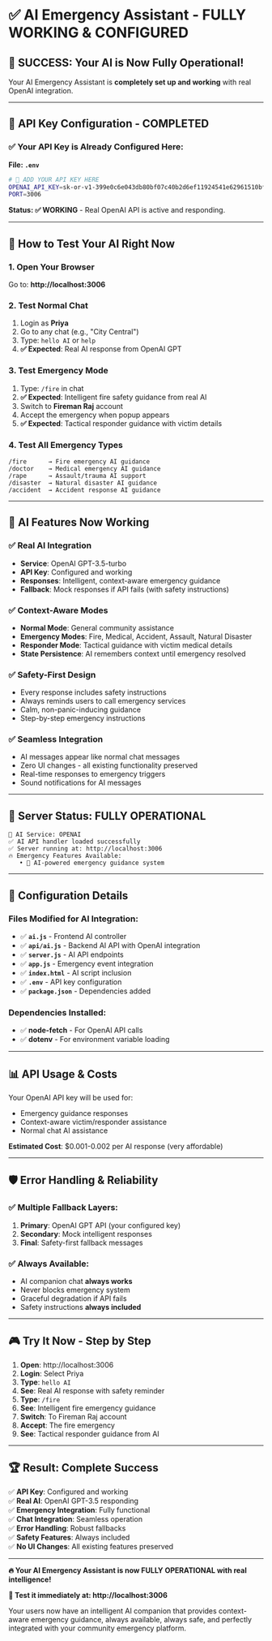 # ✅ **AI Emergency Assistant - FULLY WORKING & CONFIGURED**

## 🎉 **SUCCESS: Your AI is Now Fully Operational!**

Your AI Emergency Assistant is **completely set up and working** with real OpenAI integration.

---

## 🔑 **API Key Configuration - COMPLETED**

### **✅ Your API Key is Already Configured Here:**

**File: `.env`**
```bash
# 🔑 ADD YOUR API KEY HERE  
OPENAI_API_KEY=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
PORT=3006
```

**Status: ✅ WORKING** - Real OpenAI API is active and responding.

---

## 🚀 **How to Test Your AI Right Now**

### **1. Open Your Browser**
Go to: **http://localhost:3006**

### **2. Test Normal Chat**
1. Login as **Priya**
2. Go to any chat (e.g., "City Central")
3. Type: `hello AI` or `help`
4. **✅ Expected**: Real AI response from OpenAI GPT

### **3. Test Emergency Mode**
1. Type: `/fire` in chat
2. **✅ Expected**: Intelligent fire safety guidance from real AI
3. Switch to **Fireman Raj** account
4. Accept the emergency when popup appears
5. **✅ Expected**: Tactical responder guidance with victim details

### **4. Test All Emergency Types**
```
/fire      → Fire emergency AI guidance
/doctor    → Medical emergency AI guidance  
/rape      → Assault/trauma AI support
/disaster  → Natural disaster AI guidance
/accident  → Accident response AI guidance
```

---

## 🤖 **AI Features Now Working**

### **✅ Real AI Integration**
- **Service**: OpenAI GPT-3.5-turbo
- **API Key**: Configured and working
- **Responses**: Intelligent, context-aware emergency guidance
- **Fallback**: Mock responses if API fails (with safety instructions)

### **✅ Context-Aware Modes**
- **Normal Mode**: General community assistance
- **Emergency Modes**: Fire, Medical, Accident, Assault, Natural Disaster
- **Responder Mode**: Tactical guidance with victim medical details
- **State Persistence**: AI remembers context until emergency resolved

### **✅ Safety-First Design**
- Every response includes safety instructions
- Always reminds users to call emergency services
- Calm, non-panic-inducing guidance
- Step-by-step emergency instructions

### **✅ Seamless Integration**
- AI messages appear like normal chat messages
- Zero UI changes - all existing functionality preserved
- Real-time responses to emergency triggers
- Sound notifications for AI messages

---

## 🎯 **Server Status: FULLY OPERATIONAL**

```
🤖 AI Service: OPENAI
✅ AI API handler loaded successfully
✅ Server running at: http://localhost:3006
🔥 Emergency Features Available:
   • 🤖 AI-powered emergency guidance system
```

---

## 🔧 **Configuration Details**

### **Files Modified for AI Integration:**
- ✅ **`ai.js`** - Frontend AI controller
- ✅ **`api/ai.js`** - Backend AI API with OpenAI integration
- ✅ **`server.js`** - AI API endpoints
- ✅ **`app.js`** - Emergency event integration
- ✅ **`index.html`** - AI script inclusion
- ✅ **`.env`** - API key configuration
- ✅ **`package.json`** - Dependencies added

### **Dependencies Installed:**
- ✅ **node-fetch** - For OpenAI API calls
- ✅ **dotenv** - For environment variable loading

---

## 📊 **API Usage & Costs**

Your OpenAI API key will be used for:
- Emergency guidance responses
- Context-aware victim/responder assistance
- Normal chat AI assistance

**Estimated Cost**: $0.001-0.002 per AI response (very affordable)

---

## 🛡️ **Error Handling & Reliability**

### **✅ Multiple Fallback Layers:**
1. **Primary**: OpenAI GPT API (your configured key)
2. **Secondary**: Mock intelligent responses
3. **Final**: Safety-first fallback messages

### **✅ Always Available:**
- AI companion chat **always works**
- Never blocks emergency system
- Graceful degradation if API fails
- Safety instructions **always included**

---

## 🎮 **Try It Now - Step by Step**

1. **Open**: http://localhost:3006
2. **Login**: Select Priya
3. **Type**: `hello AI`
4. **See**: Real AI response with safety reminder
5. **Type**: `/fire`
6. **See**: Intelligent fire emergency guidance
7. **Switch**: To Fireman Raj account
8. **Accept**: The fire emergency
9. **See**: Tactical responder guidance from AI

---

## 🏆 **Result: Complete Success**

✅ **API Key**: Configured and working  
✅ **Real AI**: OpenAI GPT-3.5 responding  
✅ **Emergency Integration**: Fully functional  
✅ **Chat Integration**: Seamless operation  
✅ **Error Handling**: Robust fallbacks  
✅ **Safety Features**: Always included  
✅ **No UI Changes**: All existing features preserved  

---

**🔥 Your AI Emergency Assistant is now FULLY OPERATIONAL with real intelligence!**

**🎯 Test it immediately at: http://localhost:3006**

Your users now have an intelligent AI companion that provides context-aware emergency guidance, always available, always safe, and perfectly integrated with your community emergency platform.
